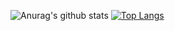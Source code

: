 ![Anurag's github stats](https://github-readme-stats.vercel.app/api?username=iheb-chakroun&show_icons=true&theme=nord)
[![Top Langs](https://github-readme-stats.vercel.app/api/top-langs/?username=iheb-chakroun&layout=compact&theme=nord)](https://github.com/anuraghazra/github-readme-stats)
